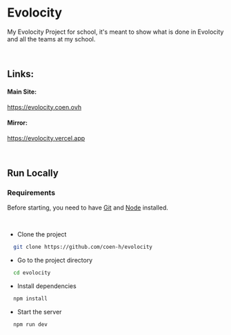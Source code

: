 # Evolocity

My Evolocity Project for school, it's meant to show what is done in Evolocity and all the teams at my school.

<br/>

## Links:
#### Main Site:
https://evolocity.coen.ovh
<br/>
#### Mirror:
https://evolocity.vercel.app

<br/>

## Run Locally

### Requirements

Before starting, you need to have [Git](https://git-scm.com) and [Node](https://nodejs.org/en/) installed.

<br/>

- Clone the project

```bash
  git clone https://github.com/coen-h/evolocity
```

- Go to the project directory

```bash
  cd evolocity
```

- Install dependencies

```bash
  npm install
```

- Start the server

```bash
  npm run dev
```